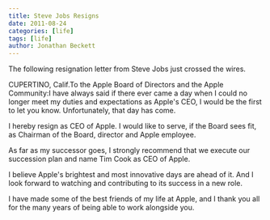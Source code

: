 ```yaml
---
title: Steve Jobs Resigns
date: 2011-08-24
categories: [life]
tags: [life]
author: Jonathan Beckett
---
```


The following resignation letter from Steve Jobs just crossed the wires.

CUPERTINO, Calif.To the Apple Board of Directors and the Apple Community:I have always said if there ever came a day when I could no longer meet my duties and expectations as Apple's CEO, I would be the first to let you know. Unfortunately, that day has come.

I hereby resign as CEO of Apple. I would like to serve, if the Board sees fit, as Chairman of the Board, director and Apple employee.

As far as my successor goes, I strongly recommend that we execute our succession plan and name Tim Cook as CEO of Apple.

I believe Apple's brightest and most innovative days are ahead of it. And I look forward to watching and contributing to its success in a new role.

I have made some of the best friends of my life at Apple, and I thank you all for the many years of being able to work alongside you.